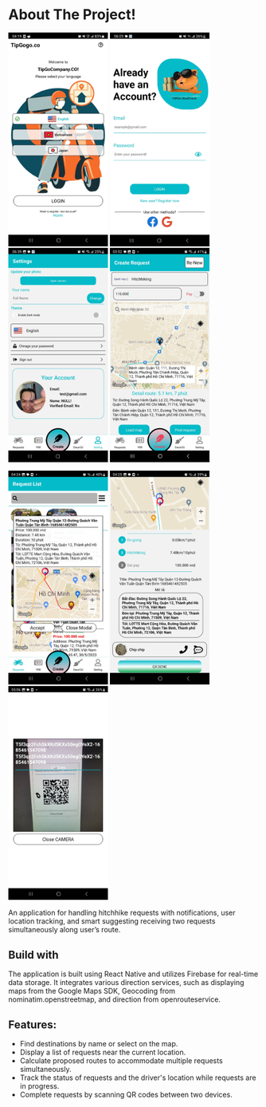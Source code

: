 # About The Project!
<p float="left">
  <img src="/resource/images/shots/001.jpg" width="200">
  <img src="/resource/images/shots/002.jpg" width="200">
  <img src="/resource/images/shots/003.jpg" width="200">
  <img src="/resource/images/shots/004.jpg" width="200">
</p>
<p float="left">
  <img src="/resource/images/shots/006.jpg" width="200">
  <img src="/resource/images/shots/007.jpg" width="200">
  <img src="/resource/images/shots/009.jpg" width="200">
</p>

An application for handling hitchhike requests with notifications, user location tracking, and smart suggesting receiving two requests simultaneously along user’s route.

## Build with
  
The application is built using React Native and utilizes Firebase for real-time data storage. It integrates various direction services, such as displaying maps from the Google Maps SDK, Geocoding from nominatim.openstreetmap, and direction from openrouteservice.


## Features:
- Find destinations by name or select on the map.
- Display a list of requests near the current location.
- Calculate proposed routes to accommodate multiple requests simultaneously.
- Track the status of requests and the driver's location while requests are in progress.
- Complete requests by scanning QR codes between two devices.
